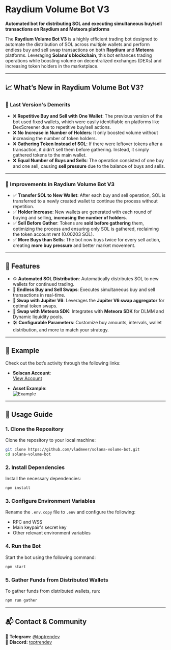 # **Raydium Volume Bot V3**  

**Automated bot for distributing SOL and executing simultaneous buy/sell transactions on Raydium and Meteora platforms**  

The **Raydium Volume Bot V3** is a highly efficient trading bot designed to automate the distribution of SOL across multiple wallets and perform endless buy and sell swap transactions on both **Raydium** and **Meteora** platforms. Leveraging **Solana's blockchain**, this bot enhances trading operations while boosting volume on decentralized exchanges (DEXs) and increasing token holders in the marketplace.

---

## **📈 What’s New in Raydium Volume Bot V3?**  

### **🔧 Last Version's Demerits**  

- ❌ **Repetitive Buy and Sell with One Wallet**: The previous version of the bot used fixed wallets, which were easily identifiable on platforms like DexScreener due to repetitive buy/sell actions.
- ❌ **No Increase in Number of Holders**: It only boosted volume without increasing the number of token holders.
- ❌ **Gathering Token Instead of SOL**: If there were leftover tokens after a transaction, it didn’t sell them before gathering. Instead, it simply gathered tokens to the main wallet.
- ❌ **Equal Number of Buys and Sells**: The operation consisted of one buy and one sell, causing **sell pressure** due to the balance of buys and sells.

---

### **🚀 Improvements in Raydium Volume Bot V3**  

- ✅ **Transfer SOL to New Wallet**: After each buy and sell operation, SOL is transferred to a newly created wallet to continue the process without repetition.
- ✅ **Holder Increase**: New wallets are generated with each round of buying and selling, **increasing the number of holders**.
- ✅ **Sell Before Gather**: Tokens are **sold before gathering** them, optimizing the process and ensuring only SOL is gathered, reclaiming the token account rent (0.00203 SOL).
- ✅ **More Buys than Sells**: The bot now buys twice for every sell action, creating **more buy pressure** and better market movement.

---

## **🌟 Features**  

- ⚙️ **Automated SOL Distribution**: Automatically distributes SOL to new wallets for continued trading.
- 🔄 **Endless Buy and Sell Swaps**: Executes simultaneous buy and sell transactions in real-time.
- 🚀 **Swap with Jupiter V6**: Leverages the **Jupiter V6 swap aggregator** for optimal token swaps.
- 🚀 **Swap with Meteora SDK**: Integrates with **Meteora SDK** for DLMM and Dynamic liquidity pools.
- 🛠️ **Configurable Parameters**: Customize buy amounts, intervals, wallet distribution, and more to match your strategy.

---

## **🔗 Example**  

Check out the bot’s activity through the following links:

- **Solscan Account**:  
  [View Account](https://solscan.io/account/EqCgCTBSSqdzaZDr6r1LPsysXdJwc2jn3CBqD5dNQS6Q)

- **Asset Example**:  
  ![Example](https://github.com/user-attachments/assets/df532c73-3c68-42e7-828a-4e1927c42047)

---

## **🚀 Usage Guide**

### **1. Clone the Repository**  

Clone the repository to your local machine:

```bash
git clone https://github.com/vladmeer/solana-volume-bot.git
cd solana-volume-bot
```

### **2. Install Dependencies**  

Install the necessary dependencies:

```bash
npm install
```

### **3. Configure Environment Variables**  

Rename the `.env.copy` file to `.env` and configure the following:

- RPC and WSS
- Main keypair's secret key
- Other relevant environment variables

### **4. Run the Bot**  

Start the bot using the following command:

```bash
npm start
```

### **5. Gather Funds from Distributed Wallets**  

To gather funds from distributed wallets, run:

```bash
npm run gather
```

---

## **📬 Contact & Community**  

📢 **Telegram:** [@toptrendev](https://t.me/toptrendev)  
📢 **Discord:** [toptrendev](https://discordapp.com/users/334173411402317846)  
